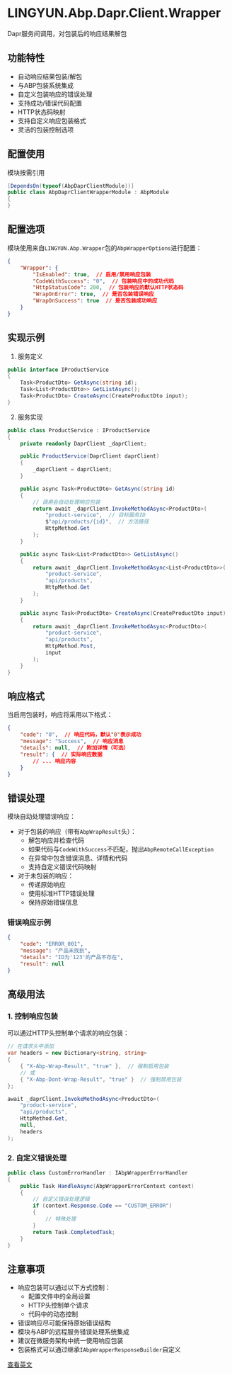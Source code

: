 # LINGYUN.Abp.Dapr.Client.Wrapper

Dapr服务间调用，对包装后的响应结果解包  

## 功能特性

* 自动响应结果包装/解包
* 与ABP包装系统集成
* 自定义包装响应的错误处理
* 支持成功/错误代码配置
* HTTP状态码映射
* 支持自定义响应包装格式
* 灵活的包装控制选项

## 配置使用

模块按需引用

```csharp
[DependsOn(typeof(AbpDaprClientModule))]
public class AbpDaprClientWrapperModule : AbpModule
{
}
```

## 配置选项

模块使用来自`LINGYUN.Abp.Wrapper`包的`AbpWrapperOptions`进行配置：

```json
{
    "Wrapper": {
        "IsEnabled": true,  // 启用/禁用响应包装
        "CodeWithSuccess": "0",  // 包装响应中的成功代码
        "HttpStatusCode": 200,  // 包装响应的默认HTTP状态码
        "WrapOnError": true,  // 是否包装错误响应
        "WrapOnSuccess": true  // 是否包装成功响应
    }
}
```

## 实现示例

1. 服务定义

```csharp
public interface IProductService
{
    Task<ProductDto> GetAsync(string id);
    Task<List<ProductDto>> GetListAsync();
    Task<ProductDto> CreateAsync(CreateProductDto input);
}
```

2. 服务实现

```csharp
public class ProductService : IProductService
{
    private readonly DaprClient _daprClient;

    public ProductService(DaprClient daprClient)
    {
        _daprClient = daprClient;
    }

    public async Task<ProductDto> GetAsync(string id)
    {
        // 调用会自动处理响应包装
        return await _daprClient.InvokeMethodAsync<ProductDto>(
            "product-service",  // 目标服务ID
            $"api/products/{id}",  // 方法路径
            HttpMethod.Get
        );
    }

    public async Task<List<ProductDto>> GetListAsync()
    {
        return await _daprClient.InvokeMethodAsync<List<ProductDto>>(
            "product-service", 
            "api/products",
            HttpMethod.Get
        );
    }

    public async Task<ProductDto> CreateAsync(CreateProductDto input)
    {
        return await _daprClient.InvokeMethodAsync<ProductDto>(
            "product-service",
            "api/products",
            HttpMethod.Post,
            input
        );
    }
}
```

## 响应格式

当启用包装时，响应将采用以下格式：

```json
{
    "code": "0",  // 响应代码，默认"0"表示成功
    "message": "Success",  // 响应消息
    "details": null,  // 附加详情（可选）
    "result": {  // 实际响应数据
        // ... 响应内容
    }
}
```

## 错误处理

模块自动处理错误响应：
* 对于包装的响应（带有`AbpWrapResult`头）：
  * 解包响应并检查代码
  * 如果代码与`CodeWithSuccess`不匹配，抛出`AbpRemoteCallException`
  * 在异常中包含错误消息、详情和代码
  * 支持自定义错误代码映射
* 对于未包装的响应：
  * 传递原始响应
  * 使用标准HTTP错误处理
  * 保持原始错误信息

### 错误响应示例

```json
{
    "code": "ERROR_001",
    "message": "产品未找到",
    "details": "ID为'123'的产品不存在",
    "result": null
}
```

## 高级用法

### 1. 控制响应包装

可以通过HTTP头控制单个请求的响应包装：

```csharp
// 在请求头中添加
var headers = new Dictionary<string, string>
{
    { "X-Abp-Wrap-Result", "true" },  // 强制启用包装
    // 或
    { "X-Abp-Dont-Wrap-Result", "true" }  // 强制禁用包装
};

await _daprClient.InvokeMethodAsync<ProductDto>(
    "product-service",
    "api/products",
    HttpMethod.Get,
    null,
    headers
);
```

### 2. 自定义错误处理

```csharp
public class CustomErrorHandler : IAbpWrapperErrorHandler
{
    public Task HandleAsync(AbpWrapperErrorContext context)
    {
        // 自定义错误处理逻辑
        if (context.Response.Code == "CUSTOM_ERROR")
        {
            // 特殊处理
        }
        return Task.CompletedTask;
    }
}
```

## 注意事项

* 响应包装可以通过以下方式控制：
  * 配置文件中的全局设置
  * HTTP头控制单个请求
  * 代码中的动态控制
* 错误响应尽可能保持原始错误结构
* 模块与ABP的远程服务错误处理系统集成
* 建议在微服务架构中统一使用响应包装
* 包装格式可以通过继承`IAbpWrapperResponseBuilder`自定义

[查看英文](README.EN.md)
